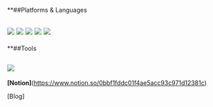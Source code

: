 

**##Platforms & Languages

<img src="https://img.shields.io/badge/Vue.js-4FC08D?style=flat-square&logo=Vue.js&logoColor=white"/></a>
<img src="https://img.shields.io/badge/Vuetify-1867C0?style=flat-square&logo=Vuefity&logoColor=white"/></a>
<img src="https://img.shields.io/badge/React-61DAFB?style=flat-square&logo=React&logoColor=white"/></a>
<img src="https://img.shields.io/badge/HTML5-E34F26?style=flat-square&logo=React&logoColor=white"/></a>
<img src="https://img.shields.io/badge/CSS3-1572B6?style=flat-square&logo=CSS3&logoColor=white"/></a>
---
**##Tools

<img src="https://img.shields.io/badge/Git-F05032?style=flat-square&logo=Git&logoColor=white"/></a>
---
**[Notion]**(https://www.notion.so/0bbf1fddc01f4ae5acc93c971d12381c)

[Blog]
